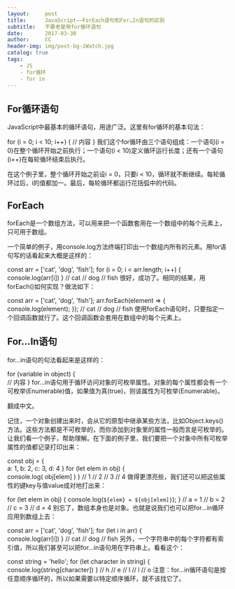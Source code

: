 ```yaml
---
layout:     post
title:      JavaScript——ForEach语句和For…In语句的区别
subtitle:   不要老是用for循环语句
date:       2017-03-30
author:     CC
header-img: img/post-bg-iWatch.jpg
catalog: true
tags:
    - JS
    - for循环
    - for in
---
```




## For循环语句

JavaScript中最基本的循环语句，用途广泛。这里有for循环的基本句法：

for (i = 0; i < 10; i++) { 
  // 内容
}
我们这个for循环由三个语句组成：一个语句(i = 0)在整个循环开始之前执行；一个语句(i < 10)定义循环运行长度；还有一个语句(i++)在每轮循环结束后执行。

在这个例子里，整个循环开始之前设i = 0，只要i < 10，循环就不断继续。每轮循环过后，i的值都加一。最后，每轮循环都运行花括弧中的代码。



## ForEach

forEach是一个数组方法，可以用来把一个函数套用在一个数组中的每个元素上，只可用于数组。

一个简单的例子，用console.log方法终端打印出一个数组内所有的元素。用for语句写的话看起来大概是这样的：

const arr = ['cat', 'dog', 'fish'];
for (i = 0; i < arr.length; i++) { 
  console.log(arr[i])
}
// cat
// dog
// fish
很好，成功了。相同的结果，用forEach()如何实现？做法如下：

const arr = ['cat', 'dog', 'fish'];
arr.forEach(element => {
  console.log(element);
});
// cat
// dog
// fish
使用forEach语句时，只要指定一个回调函数就行了。这个回调函数会套用在数组中的每个元素上。

## For…In语句

for...in语句的句法看起来是这样的：

for (variable in object) {  
  // 内容
}
for...in语句用于循环访问对象的可枚举属性。对象的每个属性都会有一个可枚举(Enumerable)值，如果值为真(true)，则该属性为可枚举(Enumerable)。

翻成中文。

记住，一个对象创建出来时，会从它的原型中继承某些方法，比如Object.keys()方法。这些方法都是不可枚举的，而你添加到对象里的属性一般而言是可枚举的。让我们看一个例子，帮助理解。在下面的例子里，我们要把一个对象中所有可枚举属性的值都记录打印出来：

const obj = {  
  a: 1,
  b: 2,
  c: 3,
  d: 4
}
for (let elem in obj) {  
  console.log( obj[elem] )
}
// 1
// 2
// 3
// 4
做得更漂亮些，我们还可以把这些属性的键key与值value成对地打出来：

for (let elem in obj) {
  console.log(`${elem} = ${obj[elem]}`);
}
// a = 1
// b = 2
// c = 3
// d = 4
别忘了，数组本身也是对象。也就是说我们也可以把for...in循环应用到数组上去：

const arr = ['cat', 'dog', 'fish'];
for (let i in arr) {  
  console.log(arr[i])
}
// cat
// dog
// fish
另外，一个字符串中的每个字符都有索引值，所以我们甚至可以把for...in语句用在字符串上。看看这个：

const string = 'hello';
for (let character in string) {  
    console.log(string[character])
}
// h
// e
// l
// l
// o
注意：for...in循环语句是按任意顺序循环的，所以如果需要以特定顺序循环，就不该找它了。





